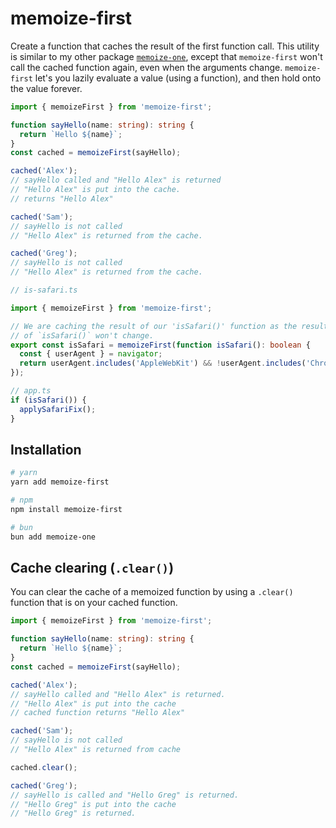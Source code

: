 # memoize-first

Create a function that caches the result of the first function call. This utility is similar to my other package [`memoize-one`](https://github.com/alexreardon/memoize-one), except that `memoize-first` won't call the cached function again, even when the arguments change. `memoize-first` let's you lazily evaluate a value (using a function), and then hold onto the value forever.

```ts
import { memoizeFirst } from 'memoize-first';

function sayHello(name: string): string {
  return `Hello ${name}`;
}
const cached = memoizeFirst(sayHello);

cached('Alex');
// sayHello called and "Hello Alex" is returned
// "Hello Alex" is put into the cache.
// returns "Hello Alex"

cached('Sam');
// sayHello is not called
// "Hello Alex" is returned from the cache.

cached('Greg');
// sayHello is not called
// "Hello Alex" is returned from the cache.
```

```ts
// is-safari.ts

import { memoizeFirst } from 'memoize-first';

// We are caching the result of our 'isSafari()' function as the result
// of `isSafari()` won't change.
export const isSafari = memoizeFirst(function isSafari(): boolean {
  const { userAgent } = navigator;
  return userAgent.includes('AppleWebKit') && !userAgent.includes('Chrome');
});

// app.ts
if (isSafari()) {
  applySafariFix();
}
```

## Installation

```bash
# yarn
yarn add memoize-first

# npm
npm install memoize-first

# bun
bun add memoize-one
```

## Cache clearing (`.clear()`)

You can clear the cache of a memoized function by using a `.clear()` function that is on your cached function.

```ts
import { memoizeFirst } from 'memoize-first';

function sayHello(name: string): string {
  return `Hello ${name}`;
}
const cached = memoizeFirst(sayHello);

cached('Alex');
// sayHello called and "Hello Alex" is returned.
// "Hello Alex" is put into the cache
// cached function returns "Hello Alex"

cached('Sam');
// sayHello is not called
// "Hello Alex" is returned from cache

cached.clear();

cached('Greg');
// sayHello is called and "Hello Greg" is returned.
// "Hello Greg" is put into the cache
// "Hello Greg" is returned.
```
